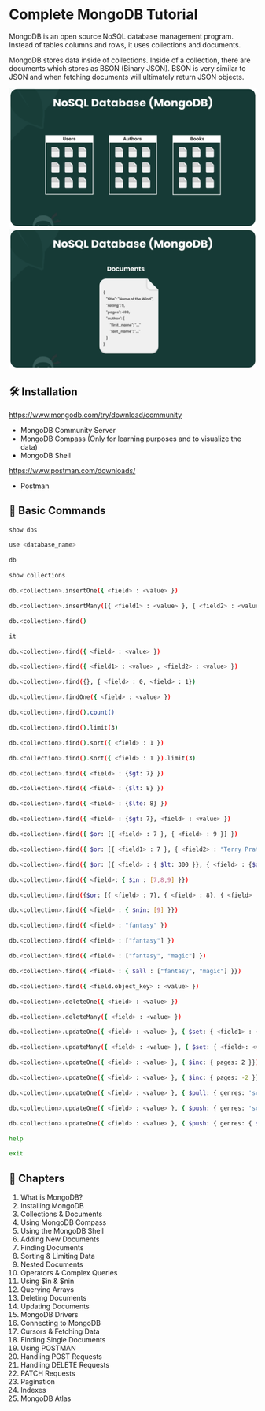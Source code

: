 # Complete MongoDB Tutorial

MongoDB is an open source NoSQL database management program. Instead of tables columns and rows, it uses collections and documents.

MongoDB stores data inside of collections. Inside of a collection, there are documents which stores as BSON (Binary JSON). BSON is very similar to JSON and when fetching documents will ultimately return JSON objects.

<img src="./images/mongodb-1.png" alt="MongoDB Collection">
<img src="./images/mongodb-2.png" alt="MongoDB Documents">

## 🛠 Installation

https://www.mongodb.com/try/download/community

- MongoDB Community Server
- MongoDB Compass (Only for learning purposes and to visualize the data)
- MongoDB Shell

https://www.postman.com/downloads/

- Postman

## 🤖 Basic Commands

```sh
show dbs
```

```sh
use <database_name>
```

```sh
db
```

```sh
show collections
```

```sh
db.<collection>.insertOne({ <field> : <value> })
```

```sh
db.<collection>.insertMany([{ <field1> : <value> }, { <field2> : <value> }])
```

```sh
db.<collection>.find()
```

```sh
it
```

```sh
db.<collection>.find({ <field> : <value> })
```

```sh
db.<collection>.find({ <field1> : <value> , <field2> : <value> })
```

```sh
db.<collection>.find({}, { <field> : 0, <field> : 1})
```

```sh
db.<collection>.findOne({ <field> : <value> })
```

```sh
db.<collection>.find().count()
```

```sh
db.<collection>.find().limit(3)
```

```sh
db.<collection>.find().sort({ <field> : 1 })
```

```sh
db.<collection>.find().sort({ <field> : 1 }).limit(3)
```

```sh
db.<collection>.find({ <field> : {$gt: 7} })
```

```sh
db.<collection>.find({ <field> : {$lt: 8} })
```

```sh
db.<collection>.find({ <field> : {$lte: 8} })
```

```sh
db.<collection>.find({ <field> : {$gt: 7}, <field> : <value> })
```

```sh
db.<collection>.find({ $or: [{ <field> : 7 }, { <field> : 9 }] })
```

```sh
db.<collection>.find({ $or: [{ <field1> : 7 }, { <field2> : "Terry Pratchett" }] })
```

```sh
db.<collection>.find({ $or: [{ <field> : { $lt: 300 }}, { <field> : {$gt: 400}}] })
```

```sh
db.<collection>.find({ <field>: { $in : [7,8,9] }})
```

```sh
db.<collection>.find({$or: [{ <field> : 7}, { <field> : 8}, { <field> : 9}]})
```

```sh
db.<collection>.find({ <field> : { $nin: [9] }})
```

```sh
db.<collection>.find({ <field> : "fantasy" })
```

```sh
db.<collection>.find({ <field> : ["fantasy"] })
```

```sh
db.<collection>.find({ <field> : ["fantasy", "magic"] })
```

```sh
db.<collection>.find({ <field> : { $all : ["fantasy", "magic"] }})
```

```sh
db.<collection>.find({ <field.object_key> : <value> })
```

```sh
db.<collection>.deleteOne({ <field> : <value> })
```

```sh
db.<collection>.deleteMany({ <field> : <value> })
```

```sh
db.<collection>.updateOne({ <field> : <value> }, { $set: { <field1> : <value> , <field2> : <value> }})
```

```sh
db.<collection>.updateMany({ <field> : <value> }, { $set: { <field>: <value> }})
```

```sh
db.<collection>.updateOne({ <field> : <value> }, { $inc: { pages: 2 }})
```

```sh
db.<collection>.updateOne({ <field> : <value> }, { $inc: { pages: -2 }})
```

```sh
db.<collection>.updateOne({ <field> : <value> }, { $pull: { genres: 'sci-fi' }})
```

```sh
db.<collection>.updateOne({ <field> : <value> }, { $push: { genres: 'sci-fi' }})
```

```sh
db.<collection>.updateOne({ <field> : <value> }, { $push: { genres: { $each: ['1','2'] }}})
```

```sh
help
```

```sh
exit
```

## 📖 Chapters

1. What is MongoDB?
1. Installing MongoDB
1. Collections & Documents
1. Using MongoDB Compass
1. Using the MongoDB Shell
1. Adding New Documents
1. Finding Documents
1. Sorting & Limiting Data
1. Nested Documents
1. Operators & Complex Queries
1. Using \$in & $nin
1. Querying Arrays
1. Deleting Documents
1. Updating Documents
1. MongoDB Drivers
1. Connecting to MongoDB
1. Cursors & Fetching Data
1. Finding Single Documents
1. Using POSTMAN
1. Handling POST Requests
1. Handling DELETE Requests
1. PATCH Requests
1. Pagination
1. Indexes
1. MongoDB Atlas
